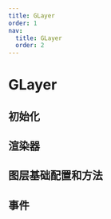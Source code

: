 ```yaml
---
title: GLayer
order: 1
nav:
  title: GLayer
  order: 2
---
```


# GLayer

## 初始化

<code src="./demos/init.tsx" compact defaultShowCode></code>

## 渲染器

<code src="./demos/renderer.tsx" compact defaultShowCode></code>

## 图层基础配置和方法

<code src="./demos/layer-options.tsx" compact defaultShowCode></code>

## 事件

<code src="./demos/events.tsx" compact defaultShowCode></code>

